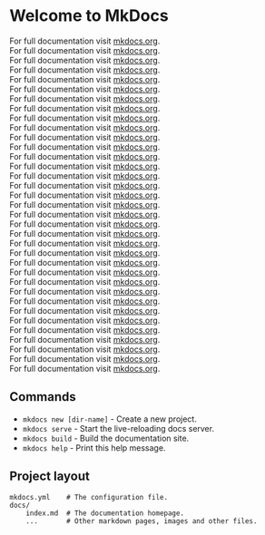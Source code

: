 # Welcome to MkDocs

For full documentation visit [mkdocs.org](http://mkdocs.org).  
For full documentation visit [mkdocs.org](http://mkdocs.org).  
For full documentation visit [mkdocs.org](http://mkdocs.org).  
For full documentation visit [mkdocs.org](http://mkdocs.org).  
For full documentation visit [mkdocs.org](http://mkdocs.org).  
For full documentation visit [mkdocs.org](http://mkdocs.org).  
For full documentation visit [mkdocs.org](http://mkdocs.org).  
For full documentation visit [mkdocs.org](http://mkdocs.org).  
For full documentation visit [mkdocs.org](http://mkdocs.org).  
For full documentation visit [mkdocs.org](http://mkdocs.org).  
For full documentation visit [mkdocs.org](http://mkdocs.org).  
For full documentation visit [mkdocs.org](http://mkdocs.org).  
For full documentation visit [mkdocs.org](http://mkdocs.org).  
For full documentation visit [mkdocs.org](http://mkdocs.org).  
For full documentation visit [mkdocs.org](http://mkdocs.org).  
For full documentation visit [mkdocs.org](http://mkdocs.org).  
For full documentation visit [mkdocs.org](http://mkdocs.org).  
For full documentation visit [mkdocs.org](http://mkdocs.org).  
For full documentation visit [mkdocs.org](http://mkdocs.org).  
For full documentation visit [mkdocs.org](http://mkdocs.org).  
For full documentation visit [mkdocs.org](http://mkdocs.org).  
For full documentation visit [mkdocs.org](http://mkdocs.org).  
For full documentation visit [mkdocs.org](http://mkdocs.org).  
For full documentation visit [mkdocs.org](http://mkdocs.org).  
For full documentation visit [mkdocs.org](http://mkdocs.org).  
For full documentation visit [mkdocs.org](http://mkdocs.org).  
For full documentation visit [mkdocs.org](http://mkdocs.org).  
For full documentation visit [mkdocs.org](http://mkdocs.org).  
For full documentation visit [mkdocs.org](http://mkdocs.org).  
For full documentation visit [mkdocs.org](http://mkdocs.org).  
For full documentation visit [mkdocs.org](http://mkdocs.org).  
For full documentation visit [mkdocs.org](http://mkdocs.org).  
For full documentation visit [mkdocs.org](http://mkdocs.org).  
For full documentation visit [mkdocs.org](http://mkdocs.org).  
For full documentation visit [mkdocs.org](http://mkdocs.org).  

## Commands

* `mkdocs new [dir-name]` - Create a new project.
* `mkdocs serve` - Start the live-reloading docs server.
* `mkdocs build` - Build the documentation site.
* `mkdocs help` - Print this help message.

## Project layout

    mkdocs.yml    # The configuration file.
    docs/
        index.md  # The documentation homepage.
        ...       # Other markdown pages, images and other files.
